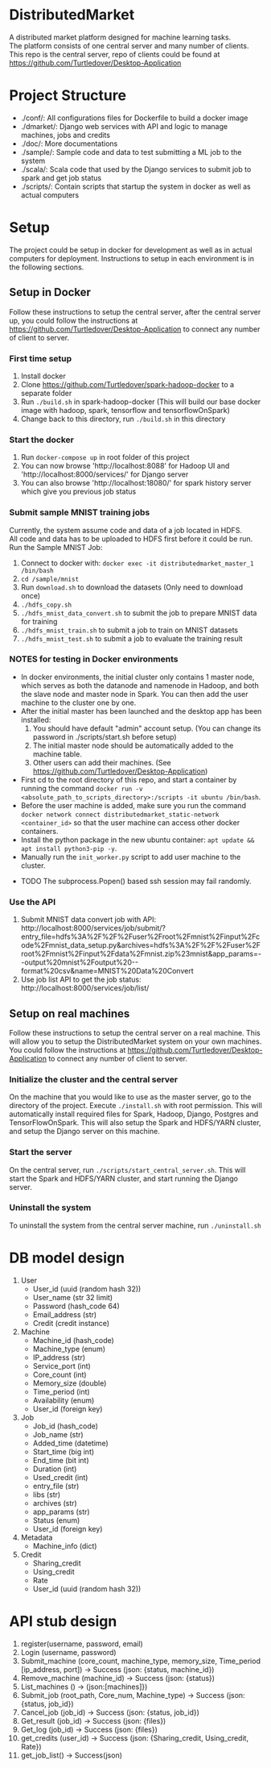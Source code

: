 # DistributedMarket
A distributed market platform designed for machine learning tasks. <br/>
The platform consists of one central server and many number of clients. <br/>
This repo is the central server, repo of clients could be found at <br/>
https://github.com/Turtledover/Desktop-Application <br/>

# Project Structure
- ./conf/: All configurations files for Dockerfile to build a docker image
- ./dmarket/: Django web services with API and logic to manage machines, jobs and credits
- ./doc/: More documentations
- ./sample/: Sample code and data to test submitting a ML job to the system
- ./scala/: Scala code that used by the Django services to submit job to spark and get job status
- ./scripts/: Contain scripts that startup the system in docker as well as actual computers

# Setup
The project could be setup in docker for development as well as 
in actual computers for deployment. Instructions to setup in each environment is 
in the following sections.

## Setup in Docker
Follow these instructions to setup the central server, after the central server
up, you could follow the instructions at https://github.com/Turtledover/Desktop-Application
to connect any number of client to server.

### First time setup
1. Install docker
2. Clone https://github.com/Turtledover/spark-hadoop-docker to a separate folder
3. Run `./build.sh` in spark-hadoop-docker (This will build our base docker image with hadoop, spark, tensorflow and tensorflowOnSpark)
4. Change back to this directory, run `./build.sh` in this directory

### Start the docker
1. Run `docker-compose up` in root folder of this project
2. You can now browse 'http://localhost:8088' for Hadoop UI and 'http://localhost:8000/services/' for Django server
3. You can also browse 'http://localhost:18080/' for spark history server which give you previous job status

### Submit sample MNIST training jobs
Currently, the system assume code and data of a job located in HDFS. <br/>
All code and data has to be uploaded to HDFS first before it could be run. <br/>
Run the Sample MNIST Job: <br/>
1. Connect to docker with: `docker exec -it distributedmarket_master_1 /bin/bash`
2. `cd /sample/mnist`
3. Run `download.sh` to download the datasets (Only need to download once)
4. `./hdfs_copy.sh`
5. `./hdfs_mnist_data_convert.sh` to submit the job to prepare MNIST data for training
6. `./hdfs_mnist_train.sh` to submit a job to train on MNIST datasets
7. `./hdfs_mnist_test.sh` to submit a job to evaluate the training result 

### NOTES for testing in Docker environments
* In docker environments, the initial cluster only contains 1 master node, which serves as both the datanode and namenode in Hadoop, and both the slave node and master node in Spark. You can then add the user machine to the cluster one by one.
* After the initial master has been launched and the desktop app has been installed:
  1. You should have default "admin" account setup. (You can change its password in ./scripts/start.sh before setup)
  2. The initial master node should be automatically added to the machine table.
  3. Other users can add their machines. (See https://github.com/Turtledover/Desktop-Application)
* First cd to the root directory of this repo, and start a container by running the command `docker run -v <absolute_path_to_scripts_directory>:/scripts -it ubuntu /bin/bash`. 
* Before the user machine is added, make sure you run the command `docker network connect distributedmarket_static-network <container_id>` so that the user machine can access other docker containers.
* Install the python package in the new ubuntu container: `apt update && apt install python3-pip -y`.
* Manually run the `init_worker.py` script to add user machine to the cluster.
- TODO The subprocess.Popen() based ssh session may fail randomly.


### Use the API
1. Submit MNIST data convert job with API: http://localhost:8000/services/job/submit/?entry_file=hdfs%3A%2F%2F%2Fuser%2Froot%2Fmnist%2Finput%2Fcode%2Fmnist_data_setup.py&archives=hdfs%3A%2F%2F%2Fuser%2Froot%2Fmnist%2Finput%2Fdata%2Fmnist.zip%23mnist&app_params=--output%20mnist%2Foutput%20--format%20csv&name=MNIST%20Data%20Convert
2. Use job list API to get the job status: http://localhost:8000/services/job/list/

## Setup on real machines
Follow these instructions to setup the central server on a real machine. This will allow you to setup the DistributedMarket system on your own machines. You could follow the instructions at https://github.com/Turtledover/Desktop-Application to connect any number of client to server.

### Initialize the cluster and the central server
On the machine that you would like to use as the master server, go to the directory of the project. Execute `./install.sh` with root permission. This will automatically install required files for Spark, Hadoop, Django, Postgres and TensorFlowOnSpark. This will also setup the Spark and HDFS/YARN cluster, and setup the Django server on this machine.

### Start the server
On the central server, run `./scripts/start_central_server.sh`. This will start the Spark and HDFS/YARN cluster, and start running the Django server.

### Uninstall the system
To uninstall the system from the central server machine, run `./uninstall.sh`

# DB model design
1. User
   - User_id (uuid (random hash 32))
   - User_name (str 32 limit)
   - Password (hash_code 64)
   - Email_address (str)
   - Credit (credit instance)
2. Machine
    - Machine_id (hash_code)
    - Machine_type (enum)
    - IP_address (str)
    - Service_port (int)
    - Core_count (int)
    - Memory_size (double)
    - Time_period (int)
    - Availability (enum)
    - User_id (foreign key)
3. Job
    - Job_id (hash_code)
    - Job_name (str)
    - Added_time (datetime)
    - Start_time (big int)
    - End_time (bit int)
    - Duration (int)
    - Used_credit (int)
    - entry_file (str)
    - libs (str)
    - archives (str)
    - app_params (str)
    - Status (enum)
    - User_id (foreign key)
4. Metadata
    - Machine_info (dict)
5. Credit
    - Sharing_credit
    - Using_credit
    - Rate
    - User_id (uuid (random hash 32))

# API stub design

1. register(username, password, email)
2. Login (username, password)
3. Submit_machine (core_count, machine_type, memory_size, Time_period [ip_address, port]) -> Success (json: {status, machine_id})
4. Remove_machine (machine_id) -> Success (json: {status})
5. List_machines () -> (json:[machines]})
6. Submit_job (root_path, Core_num, Machine_type) -> Success (json: {status, job_id})
7. Cancel_job (job_id) -> Success (json: {status, job_id})
8. Get_result (job_id) -> Success (json: {files})
9. Get_log (job_id) -> Success (json: {files})
10. get_credits (user_id) -> Success (json: {Sharing_credit, Using_credit, Rate})
11. get_job_list() -> Success(json)
